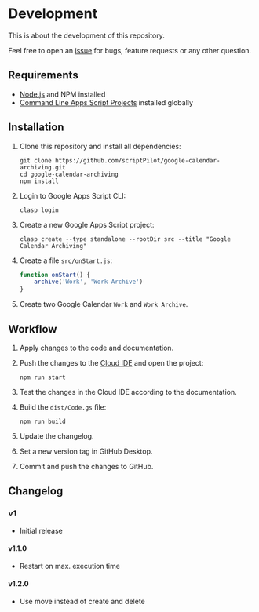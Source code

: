 # Development

This is about the development of this repository.

Feel free to open an [issue](https://github.com/scriptPilot/google-calendar-archiving/issues) for bugs, feature requests or any other question.

## Requirements

* [Node.js](https://nodejs.org/) and NPM installed
* [Command Line Apps Script Projects](https://github.com/google/clasp) installed globally

## Installation

1. Clone this repository and install all dependencies:

   ```
   git clone https://github.com/scriptPilot/google-calendar-archiving.git
   cd google-calendar-archiving
   npm install
   ```

2. Login to Google Apps Script CLI:

    ```
    clasp login
    ```
3. Create a new Google Apps Script project:

    ```
    clasp create --type standalone --rootDir src --title "Google Calendar Archiving"

4. Create a file `src/onStart.js`:

    ```js
    function onStart() {
        archive('Work', 'Work Archive')
    }
    ```

5. Create two Google Calendar `Work` and `Work Archive`.

## Workflow

1. Apply changes to the code and documentation.
2. Push the changes to the [Cloud IDE](https://script.google.com/) and open the project:

    ```
    npm run start
    ````
    
3. Test the changes in the Cloud IDE according to the documentation.
4. Build the `dist/Code.gs` file:

    ```
    npm run build
    ```

5. Update the changelog.
6. Set a new version tag in GitHub Desktop.
7. Commit and push the changes to GitHub.

## Changelog

### v1

- Initial release

#### v1.1.0

- Restart on max. execution time

#### v1.2.0

- Use move instead of create and delete